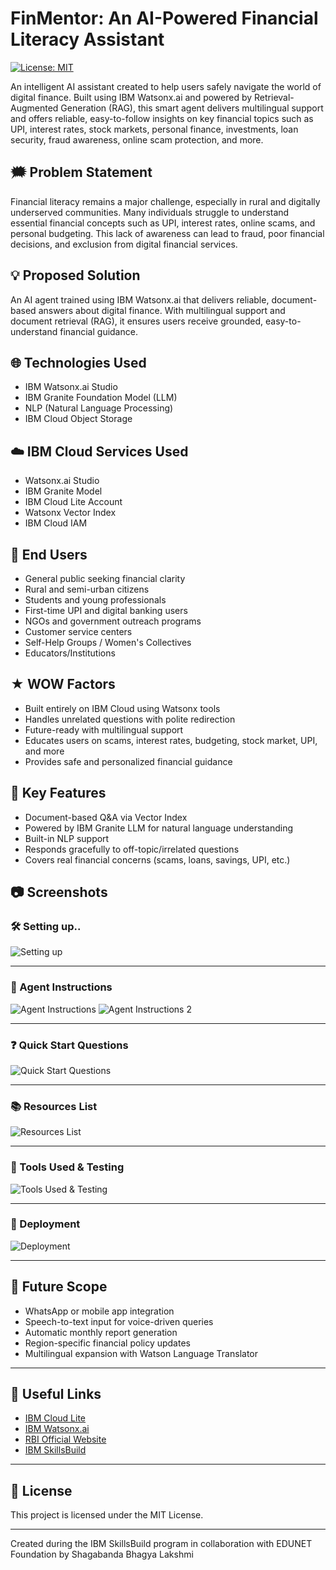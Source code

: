# FinMentor: An AI-Powered Financial Literacy Assistant 


[![License: MIT](https://img.shields.io/badge/License-MIT-yellow.svg)](https://opensource.org/licenses/MIT)

An intelligent AI assistant created to help users safely navigate the world of digital finance. Built using IBM Watsonx.ai and powered by Retrieval-Augmented Generation (RAG), this smart agent delivers multilingual support and offers reliable, easy-to-follow insights on key financial topics such as UPI, interest rates, stock markets, personal finance, investments, loan security, fraud awareness, online scam protection, and more.

## 🗯️ Problem Statement

Financial literacy remains a major challenge, especially in rural and digitally underserved communities. Many individuals struggle to understand essential financial concepts such as UPI, interest rates, online scams, and personal budgeting. This lack of awareness can lead to fraud, poor financial decisions, and exclusion from digital financial services.


## 💡 Proposed Solution

An AI agent trained using IBM Watsonx.ai that delivers reliable, document-based answers about digital finance. With multilingual support and document retrieval (RAG), it ensures users receive grounded, easy-to-understand financial guidance.

## 🌐 Technologies Used

- IBM Watsonx.ai Studio
- IBM Granite Foundation Model (LLM)
- NLP (Natural Language Processing)
- IBM Cloud Object Storage

## ☁️ IBM Cloud Services Used

- Watsonx.ai Studio
- IBM Granite Model
- IBM Cloud Lite Account
- Watsonx Vector Index
- IBM Cloud IAM

## 👥 End Users

- General public seeking financial clarity
- Rural and semi-urban citizens
- Students and young professionals
- First-time UPI and digital banking users
- NGOs and government outreach programs
- Customer service centers
- Self-Help Groups / Women's Collectives
- Educators/Institutions

## ★ WOW Factors

- Built entirely on IBM Cloud using Watsonx tools
- Handles unrelated questions with polite redirection
- Future-ready with multilingual support
- Educates users on scams, interest rates, budgeting, stock market, UPI, and more
- Provides safe and personalized financial guidance

## 🔑 Key Features

- Document-based Q&A via Vector Index
- Powered by IBM Granite LLM for natural language understanding
- Built-in NLP support
- Responds gracefully to off-topic/irrelated questions
- Covers real financial concerns (scams, loans, savings, UPI, etc.)


##  📷 Screenshots

### 🛠 Setting up..
![Setting up](setup.png)

---

### 📜 Agent Instructions
![Agent Instructions](Agent%20instructions..png)
![Agent Instructions 2](Agent%20instructions2.png)

---

### ❓ Quick Start Questions
![Quick Start Questions](Questions.png)

---

### 📚 Resources List
![Resources List](Resources%20List..png)

---

### 🧰 Tools Used & Testing
![Tools Used & Testing](Tools%20Used%20&%20Testing..png)

---

### 🚀 Deployment
![Deployment](deployment.jpg)

---

## 🚀 Future Scope

- WhatsApp or mobile app integration
- Speech-to-text input for voice-driven queries
- Automatic monthly report generation
- Region-specific financial policy updates
- Multilingual expansion with Watson Language Translator

---

## 🔗 Useful Links

- [IBM Cloud Lite](https://cloud.ibm.com)
- [IBM Watsonx.ai](https://www.ibm.com/products/watsonx-ai)
- [RBI Official Website](https://www.rbi.org.in)
- [IBM SkillsBuild](https://skillsbuild.org)

---

## 📜 License

This project is licensed under the MIT License.

---

Created during the IBM SkillsBuild program in collaboration with EDUNET Foundation by Shagabanda Bhagya Lakshmi
